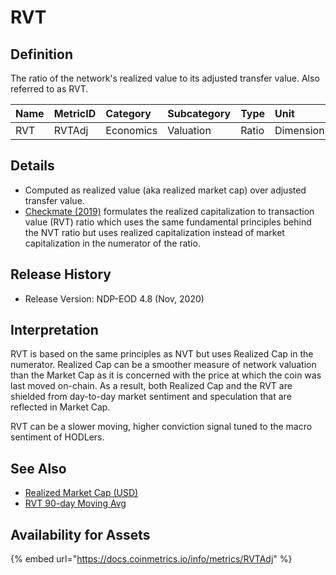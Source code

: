 # RVT

## Definition

The ratio of the network's realized value to its adjusted transfer value. Also referred to as RVT.

| Name | MetricID | Category | Subcategory | Type | Unit | Interval |
| :--- | :--- | :--- | :--- | :--- | :--- | :--- |
| RVT | RVTAdj | Economics | Valuation | Ratio | Dimensionless | 1 dayC |

## Details

* Computed as realized value \(aka realized market cap\) over adjusted transfer value.
* [Checkmate \(2019\)](https://medium.com/@_Checkmatey_/the-bitcoin-rvt-ratio-a-high-conviction-macro-indicator-615b68715b77) formulates the realized capitalization to transaction value \(RVT\) ratio which uses the same fundamental principles behind the NVT ratio but uses realized capitalization instead of market capitalization in the numerator of the ratio.

## Release History

* Release Version: NDP-EOD 4.8 \(Nov, 2020\)

## Interpretation

RVT is based on the same principles as NVT but uses Realized Cap in the numerator.  Realized Cap can be a smoother measure of network valuation than the Market Cap as it is concerned with the price at which the coin was last moved on-chain.  As a result, both Realized Cap and the RVT are shielded from day-to-day market sentiment and speculation that are reflected in Market Cap.  

RVT can be a slower moving, higher conviction signal tuned to the macro sentiment of HODLers. 

## See Also

* [Realized Market Cap \(USD\)](../market/caprealusd.md)
* [RVT 90-day Moving Avg](rvtadj90.md)

## Availability for Assets

{% embed url="https://docs.coinmetrics.io/info/metrics/RVTAdj" %}

